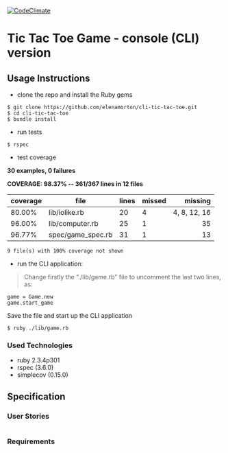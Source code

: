 [![CodeClimate](https://codeclimate.com/github/elenamorton/cli-tic-tac-toe/badges/gpa.svg)](https://codeclimate.com/github/elenamorton/cli-tic-tac-toe)


# Tic Tac Toe Game - console (CLI) version

## Usage Instructions
* clone the repo and install the Ruby gems
```shell
$ git clone https://github.com/elenamorton/cli-tic-tac-toe.git
$ cd cli-tic-tac-toe
$ bundle install
```
* run tests
```shell
$ rspec
```
* test coverage

**30 examples, 0 failures**

**COVERAGE:  98.37% -- 361/367 lines in 12 files**

coverage | file | lines | missed | missing
---------- | ------------------- | ------- | -------- | --------------:
80.00% | lib/iolike.rb | 20 | 4 | 4, 8, 12, 16
96.00% | lib/computer.rb | 25 | 1 | 35
96.77% | spec/game_spec.rb | 31 | 1 | 13

`9 file(s) with 100% coverage not shown`

* run the CLI application:
>Change firstly the "./lib/game.rb" file to uncomment the last two lines, as:
```shell
game = Game.new
game.start_game
```
Save the file and start up the CLI application
```shell
$ ruby ./lib/game.rb
```

### Used Technologies
* ruby 2.3.4p301
* rspec (3.6.0)
* simplecov (0.15.0)

## Specification
### User Stories

```shell

```



### Requirements


